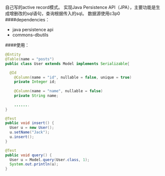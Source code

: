 自己写的active record模式。
实现Java Persistence API（JPA），主要功能是生成增删改的sql语句，查询根据传入的sql。
数据源使用c3p0
####dependencies：
* java persistence api
* commons-dbutils


####使用：

```java
@Entity
@Table(name = "posts")
public class User extends Model implements Serializable{

  @Id
	@Column(name = "id", nullable = false, unique = true)
	private Integer id;
	
	@Column(name = "name", nullable = false)
	private String name;
	
	.......
}

```

```java
@Test
public void insert() {
  User u = new User();
  u.setName("Jack");
  u.insert();
}

```

```java
@Test
public void query() {
  User u = Model.query(User.class, 1);
  System.out.println(u);
}
```

